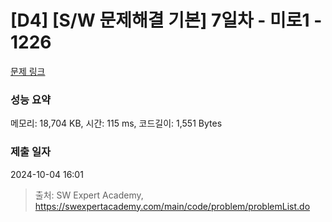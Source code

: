 # [D4] [S/W 문제해결 기본] 7일차 - 미로1 - 1226 

[문제 링크](https://swexpertacademy.com/main/code/problem/problemDetail.do?contestProbId=AV14vXUqAGMCFAYD) 

### 성능 요약

메모리: 18,704 KB, 시간: 115 ms, 코드길이: 1,551 Bytes

### 제출 일자

2024-10-04 16:01



> 출처: SW Expert Academy, https://swexpertacademy.com/main/code/problem/problemList.do